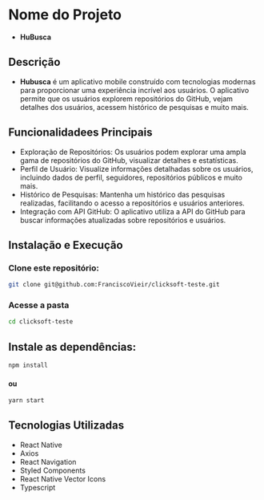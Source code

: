 # Nome do Projeto

- **HuBusca**

## Descrição

- **Hubusca** é um aplicativo mobile construído com tecnologias modernas para proporcionar uma experiência incrível aos usuários. O aplicativo permite que os usuários explorem repositórios do GitHub, vejam detalhes dos usuários, acessem histórico de pesquisas e muito mais.


## Funcionalidadees Principais

- Exploração de Repositórios: Os usuários podem explorar uma ampla gama de repositórios do GitHub, visualizar detalhes e estatísticas.
- Perfil de Usuário: Visualize informações detalhadas sobre os usuários, incluindo dados de perfil, seguidores, repositórios públicos e muito mais.
- Histórico de Pesquisas: Mantenha um histórico das pesquisas realizadas, facilitando o acesso a repositórios e usuários anteriores.
- Integração com API GitHub: O aplicativo utiliza a API do GitHub para buscar informações atualizadas sobre repositórios e usuários.

## Instalação e Execução

### Clone este repositório:

```bash
git clone git@github.com:FranciscoVieir/clicksoft-teste.git
```
### Acesse a pasta
```bash
cd clicksoft-teste
```

## Instale as dependências:

```bash
npm install
```
#### ou
```bash
yarn start
```

## Tecnologias Utilizadas
- React Native
- Axios
- React Navigation
- Styled Components
- React Native Vector Icons
- Typescript


